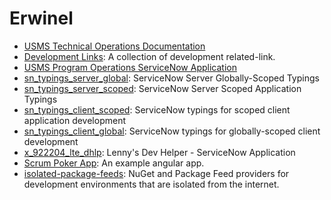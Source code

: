 # Erwinel

- [USMS Technical Operations Documentation](https://github.com/erwinel/usms-ops-servicenow-docs/blob/main/README.md)
- [Development Links](./Development-Links.md): A collection of development related-link.
- [USMS Program Operations ServiceNow Application](https://github.com/erwinel/usmsprogop-src/tree/main)
- [sn_typings_server_global](https://github.com/erwinel/sn_typings_server_global): ServiceNow Server Globally-Scoped Typings
- [sn_typings_server_scoped](https://github.com/erwinel/sn_typings_server_scoped): ServiceNow Server Scoped Application Typings
- [sn_typings_client_scoped](https://github.com/erwinel/sn_typings_client_scoped): ServiceNow typings for scoped client application development
- [sn_typings_client_global](https://github.com/erwinel/sn_typings_client_global): ServiceNow typings for globally-scoped client development
- [x_922204_lte_dhlp](https://github.com/erwinel/x_922204_lte_dhlp): Lenny's Dev Helper - ServiceNow Application
- [Scrum Poker App](https://github.com/lerwine/scrum-poker-app/tree/main): An example angular app.
- [isolated-package-feeds](https://github.com/erwinel/isolated-package-feeds): NuGet and Package Feed providers for development environments that are isolated from the internet.
